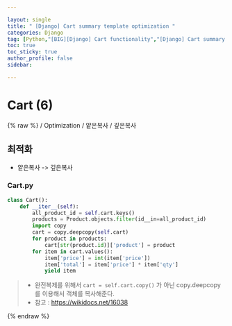 ```yaml
---

layout: single
title: " [Django] Cart summary template optimization "
categories: Django
tag: [Python,"[BIG][Django] Cart functionality","[Django] Cart summary template optimization","얕은복사 깊은복사"]
toc: true
toc_sticky: true
author_profile: false
sidebar:

---
```

# Cart (6)
{% raw %}
/ Optimization / 얕은복사 / 깊은복사

## 최적화
- 얕은복사 -> 깊은복사

### Cart.py
```python
class Cart():
    def __iter__(self):
        all_product_id = self.cart.keys()
        products = Product.objects.filter(id__in=all_product_id)
        import copy
        cart = copy.deepcopy(self.cart)
        for product in products:
            cart[str(product.id)]['product'] = product
        for item in cart.values():
            item['price'] = int(item['price'])
            item['total'] = item['price'] * item['qty']
            yield item
```
>- 완전복제를 위해서 `cart = self.cart.copy()` 가 아닌 copy.deepcopy 를 이용해서 객체를 복사해준다.
>- 참고 : https://wikidocs.net/16038


{% endraw %}

